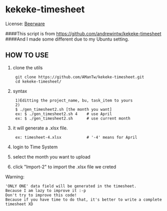 # kekeke-timesheet

License: [Beerware](https://zh.wikipedia.org/wiki/%E5%95%A4%E9%85%92%E8%BB%9F%E9%AB%94)

####This script is from https://github.com/andrewintw/kekeke-timesheet
####And I made some different due to my Ubuntu setting.

## HOW TO USE

1. clone the utils

		git clone https://github.com/AManTw/kekeke-timesheet.git
		cd kekeke-timesheet/

2. syntax
		
		1)Editting the project_name, bu, task_item to yours
		2)
		$ ./gen_timesheet2.sh [the month you want]
		ex: $ ./gen_timesheet2.sh 4    # use April
		ex: $ ./gen_timesheet2.sh      # use current month

3. it will generate a .xlsx file.

		ex: timesheet-4.xlsx           # '-4' means for April

4. login to Time System

5. select the month you want to upload

6. click "Import-2" to import the .xlsx file we creted

Warning: 

	'ONLY ONE' data field will be generated in the timesheet.
	Because I am lazy to improve it :-p
	Don't try to improve this code!
	Because if you have time to do that, it's better to write a complete timesheet XD
